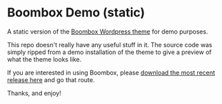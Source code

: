 # Boombox Demo (static)
A static version of the [Boombox Wordpress theme](https://github.com/branberg/Boombox-WP) for demo purposes.

This repo doesn't really have any useful stuff in it. The source code was simply ripped from a demo installation of the theme to give a preview of what the theme looks like.

If you are interested in using Boombox, please [download the most recent release here](https://github.com/branberg/Boombox-WP/releases/latest) and go that route.

Thanks, and enjoy!
